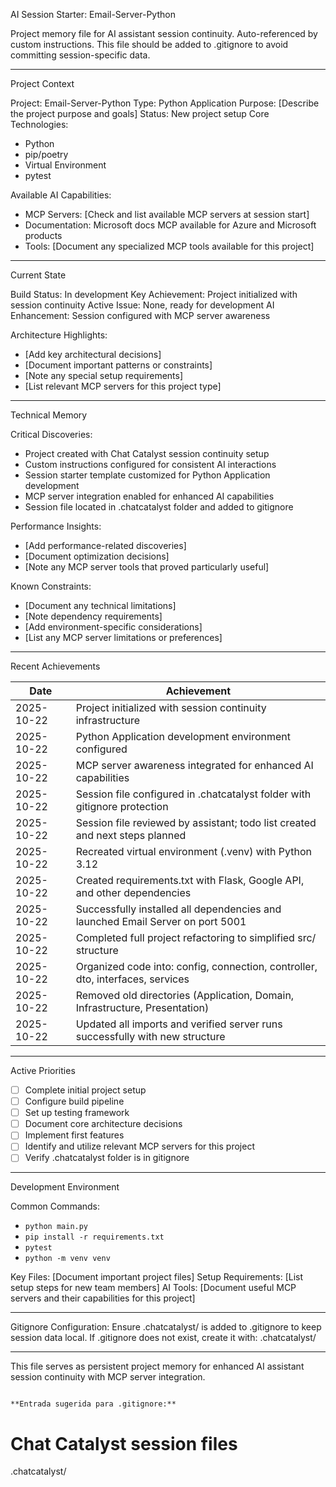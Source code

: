 AI Session Starter: Email-Server-Python

Project memory file for AI assistant session continuity. Auto-referenced by custom instructions.
This file should be added to .gitignore to avoid committing session-specific data.

---

Project Context

Project: Email-Server-Python
Type: Python Application
Purpose: [Describe the project purpose and goals]
Status: New project setup
Core Technologies:
- Python
- pip/poetry
- Virtual Environment
- pytest

Available AI Capabilities:
- MCP Servers: [Check and list available MCP servers at session start]
- Documentation: Microsoft docs MCP available for Azure and Microsoft products
- Tools: [Document any specialized MCP tools available for this project]

---

Current State

Build Status: In development
Key Achievement: Project initialized with session continuity
Active Issue: None, ready for development
AI Enhancement: Session configured with MCP server awareness

Architecture Highlights:
- [Add key architectural decisions]
- [Document important patterns or constraints]
- [Note any special setup requirements]
- [List relevant MCP servers for this project type]

---

Technical Memory

Critical Discoveries:
- Project created with Chat Catalyst session continuity setup
- Custom instructions configured for consistent AI interactions
- Session starter template customized for Python Application development
- MCP server integration enabled for enhanced AI capabilities
- Session file located in .chatcatalyst folder and added to gitignore

Performance Insights:
- [Add performance-related discoveries]
- [Document optimization decisions]
- [Note any MCP server tools that proved particularly useful]

Known Constraints:
- [Document any technical limitations]
- [Note dependency requirements]
- [Add environment-specific considerations]
- [List any MCP server limitations or preferences]

---

Recent Achievements

Date | Achievement
-----|------------
2025-10-22 | Project initialized with session continuity infrastructure
2025-10-22 | Python Application development environment configured
2025-10-22 | MCP server awareness integrated for enhanced AI capabilities
2025-10-22 | Session file configured in .chatcatalyst folder with gitignore protection
2025-10-22 | Session file reviewed by assistant; todo list created and next steps planned
2025-10-22 | Recreated virtual environment (.venv) with Python 3.12
2025-10-22 | Created requirements.txt with Flask, Google API, and other dependencies
2025-10-22 | Successfully installed all dependencies and launched Email Server on port 5001
2025-10-22 | Completed full project refactoring to simplified src/ structure
2025-10-22 | Organized code into: config, connection, controller, dto, interfaces, services
2025-10-22 | Removed old directories (Application, Domain, Infrastructure, Presentation)
2025-10-22 | Updated all imports and verified server runs successfully with new structure

---

Active Priorities

- [ ] Complete initial project setup
- [ ] Configure build pipeline
- [ ] Set up testing framework
- [ ] Document core architecture decisions
- [ ] Implement first features
- [ ] Identify and utilize relevant MCP servers for this project
- [ ] Verify .chatcatalyst folder is in gitignore

---

Development Environment

Common Commands:
- `python main.py`
- `pip install -r requirements.txt`
- `pytest`
- `python -m venv venv`

Key Files: [Document important project files]
Setup Requirements: [List setup steps for new team members]
AI Tools: [Document useful MCP servers and their capabilities for this project]

---

Gitignore Configuration:
Ensure .chatcatalyst/ is added to .gitignore to keep session data local.
If .gitignore does not exist, create it with: .chatcatalyst/

---

This file serves as persistent project memory for enhanced AI assistant session continuity with MCP server integration.
```

**Entrada sugerida para .gitignore:**
```
# Chat Catalyst session files
.chatcatalyst/